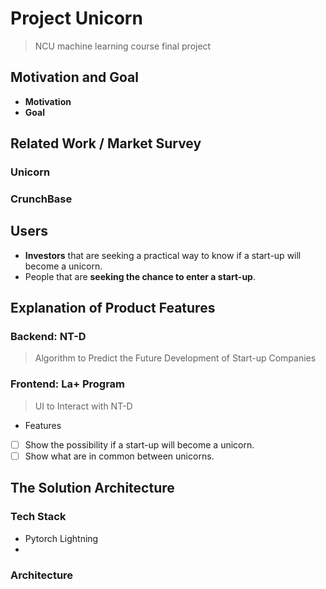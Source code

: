 # Project Unicorn
> NCU machine learning course final project

## Motivation and Goal

- **Motivation**
- **Goal**

## Related Work / Market Survey

### Unicorn

### CrunchBase

## Users

- **Investors** that are seeking a practical way to know if a start-up will become a unicorn.
- People that are **seeking the chance to enter a start-up**.

## Explanation of Product Features

### Backend: NT-D
> Algorithm to Predict the Future Development of Start-up Companies

### Frontend: La+ Program
> UI to Interact with NT-D

- Features
- [ ] Show the possibility if a start-up will become a unicorn.
- [ ] Show what are in common between unicorns.

## The Solution Architecture
[//]: # (&#40;Describe of product solutions and techniques&#41;)

### Tech Stack
- Pytorch Lightning
-

### Architecture
[//]: # (I will put a graph here)
